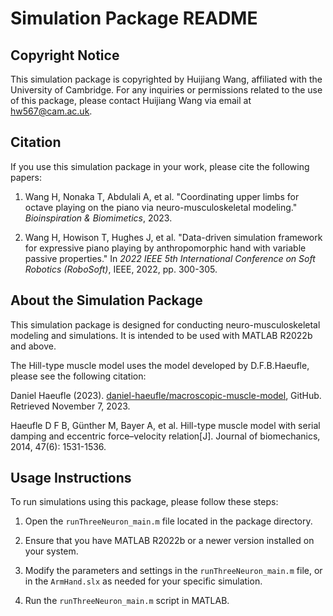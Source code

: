 # Simulation Package README

## Copyright Notice

This simulation package is copyrighted by Huijiang Wang, affiliated with the University of Cambridge. For any inquiries or permissions related to the use of this package, please contact Huijiang Wang via email at hw567@cam.ac.uk.

## Citation

If you use this simulation package in your work, please cite the following papers:

1. Wang H, Nonaka T, Abdulali A, et al. "Coordinating upper limbs for octave playing on the piano via neuro-musculoskeletal modeling." *Bioinspiration & Biomimetics*, 2023.

2. Wang H, Howison T, Hughes J, et al. "Data-driven simulation framework for expressive piano playing by anthropomorphic hand with variable passive properties." In *2022 IEEE 5th International Conference on Soft Robotics (RoboSoft)*, IEEE, 2022, pp. 300-305.

## About the Simulation Package

This simulation package is designed for conducting neuro-musculoskeletal modeling and simulations. It is intended to be used with MATLAB R2022b and above.

The Hill-type muscle model uses the model developed by D.F.B.Haeufle, please see the following citation:

Daniel Haeufle (2023). [daniel-haeufle/macroscopic-muscle-model](https://github.com/daniel-haeufle/macroscopic-muscle-model), GitHub. Retrieved November 7, 2023.

Haeufle D F B, Günther M, Bayer A, et al. Hill-type muscle model with serial damping and eccentric force–velocity relation[J]. Journal of biomechanics, 2014, 47(6): 1531-1536.


## Usage Instructions

To run simulations using this package, please follow these steps:

1. Open the `runThreeNeuron_main.m` file located in the package directory.

2. Ensure that you have MATLAB R2022b or a newer version installed on your system.

3. Modify the parameters and settings in the `runThreeNeuron_main.m` file, or in the `ArmHand.slx` as needed for your specific simulation.

4. Run the `runThreeNeuron_main.m` script in MATLAB.

